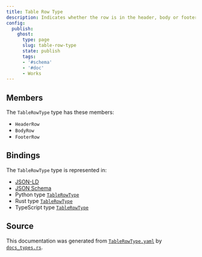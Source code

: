```yaml
---
title: Table Row Type
description: Indicates whether the row is in the header, body or footer of the table.
config:
  publish:
    ghost:
      type: page
      slug: table-row-type
      state: publish
      tags:
      - '#schema'
      - '#doc'
      - Works
---
```


## Members

The `TableRowType` type has these members:

- `HeaderRow`
- `BodyRow`
- `FooterRow`

## Bindings

The `TableRowType` type is represented in:

- [JSON-LD](https://stencila.org/TableRowType.jsonld)
- [JSON Schema](https://stencila.org/TableRowType.schema.json)
- Python type [`TableRowType`](https://github.com/stencila/stencila/blob/main/python/python/stencila/types/table_row_type.py)
- Rust type [`TableRowType`](https://github.com/stencila/stencila/blob/main/rust/schema/src/types/table_row_type.rs)
- TypeScript type [`TableRowType`](https://github.com/stencila/stencila/blob/main/ts/src/types/TableRowType.ts)

## Source

This documentation was generated from [`TableRowType.yaml`](https://github.com/stencila/stencila/blob/main/schema/TableRowType.yaml) by [`docs_types.rs`](https://github.com/stencila/stencila/blob/main/rust/schema-gen/src/docs_types.rs).
